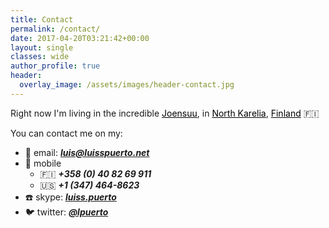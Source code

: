 ```yaml
---
title: Contact
permalink: /contact/
date: 2017-04-20T03:21:42+00:00
layout: single
classes: wide
author_profile: true
header:
  overlay_image: /assets/images/header-contact.jpg
---
```

Right now I'm living in the incredible <a style="color: #000000;" href="https://en.wikipedia.org/wiki/Joensuu">Joensuu</a>, in <a style="color: #000000;" href="https://en.wikipedia.org/wiki/North_Karelia">North Karelia</a>, <a style="color: #000000;" href="https://en.wikipedia.org/wiki/Finland">Finland</a> :finland:

You can contact me on my:

  * :email: ​email: ***[luis@luisspuerto.net](mailto:luis@luisspuerto.net)***
  * :iphone: mobile
      * :finland: ***+358 (0) 40 82 69 911*** 
      * :us: ***+1 (347) 464-8623***
  * :phone: skype: ***[luiss.puerto](skype:luiss.puerto?chat)***
  * :bird: twitter: ***[@lpuerto](https://twitter.com/lpuerto)***
